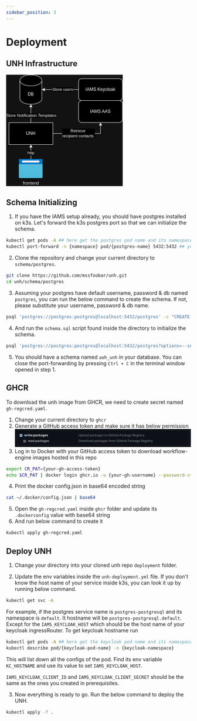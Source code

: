 ```yaml
---
sidebar_position: 3
---
```

# Deployment

## UNH Infrastructure

![Deploy](UNH%20deployment.png)

## Schema Initializing

1. If you have the IAMS setup already, you should have postgres installed on k3s. Let's forward the k3s postgres 
   port so that we can initialize the schema.

```bash
kubectl get pods -A ## here get the postgres pod name and its namespace
kubectl port-forward -n {namespace} pod/{postgres-name} 5432:5432 ## you need to leave the terminal open
```

2. Clone the repository and change your current directory to `schema/postgres`.

```bash
git clone https://github.com/mssfoobar/unh.git
cd unh/schema/postgres
```

3. Assuming your postgres have default username, password & db named `postgres`, you can run the below command to 
   create the schema. If not, please substitute your username, password & db name.

```bash
psql 'postgres://postgres:postgres@localhost:5432/postgres' -c "CREATE SCHEMA aoh_unh"
```

4. And run the `schema.sql` script found inside the directory to initialize the schema.

```bash
psql 'postgres://postgres:postgres@localhost:5432/postgres?options=--search_path%3daoh_unh' -f schema.sql
```

5. You should have a schema named `aoh_unh` in your database. You can close the port-forwarding by pressing `Ctrl + C` 
in the terminal window opened in step 1.

## GHCR

To download the unh image from GHCR, we need to create secret named `gh-regcred.yaml`.

1. Change your current directory to `ghcr`
2. Generate a GitHub access token and make sure it has below permission
   ![ghcr](./ghcr.png)
3. Log in to Docker with your GitHub access token to download workflow-engine images hosted in this repo
```bash
export CR_PAT={your-gh-access-token}
echo $CR_PAT | docker login ghcr.io -u {your-gh-username} --password-stdin
```
4. Print the docker config.json in base64 encoded string
```bash
cat ~/.docker/config.json | base64
```
5. Open the `gh-regcred.yaml` inside `ghcr` folder and update its `.dockerconfig` value with base64 string
6. And run below command to create it
```bash
kubectl apply gh-regcred.yaml
```

## Deploy UNH
 1. Change your directory into your cloned unh repo `deployment` folder.

2. Update the env variables inside the `unh-deployment.yml` file. If you don't know the host name of your service 
   inside k3s, you can look it up by running below command.

```bash
kubectl get svc -A
```

For example, if the postgres service name is `postgres-postgresql` and its namespace is `default`. It hostname will be 
`postgres-postgresql.default`. Except for the `IAMS_KEYCLOAK_HOST` which should be the host name of your 
keycloak ingressRouter. To get keycloak hostname run 

```bash
kubectl get pods -A ## here get the keycloak pod name and its namespace
kubectl describe pod/{keycloak-pod-name} -n {keycloak-namespace}
```

This will list down all the configs of the pod. Find its env variable `KC_HOSTNAME` and use its value to set 
`IAMS_KEYCLOAK_HOST`.

`IAMS_KEYCLOAK_CLIENT_ID` and `IAMS_KEYCLOAK_CLIENT_SECRET` should be the same as the ones you created in prerequisites.

3. Now everything is ready to go. Run the below command to deploy the UNH.

```bash
kubectl apply -f .
```
